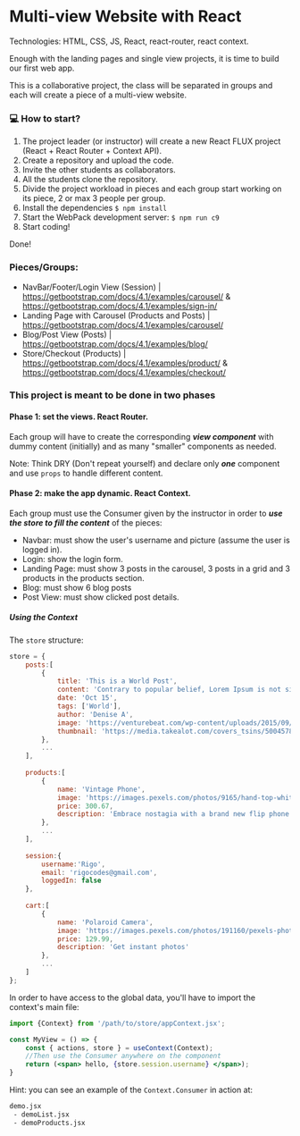 #  Multi-view Website with React 

Technologies: HTML, CSS, JS, React, react-router, react context.

Enough with the landing pages and single view projects, it is time to build our first web app. 

This is a collaborative project, the class will be separated in groups and each will create a piece of a multi-view website.

### 💻 How to start?

1. The project leader (or instructor) will create a new React FLUX project (React + React Router + Context API).
2. Create a repository and upload the code.
3. Invite the other students as collaborators.
4. All the students clone the repository.
5. Divide the project workload in pieces and each group start working on its piece, 2 or max 3 people per group.
6. Install the dependencies `$ npm install`
7. Start the WebPack development server: `$ npm run c9`
8. Start coding!

Done!

### Pieces/Groups:

- NavBar/Footer/Login View (Session) |
https://getbootstrap.com/docs/4.1/examples/carousel/ & https://getbootstrap.com/docs/4.1/examples/sign-in/
- Landing Page with Carousel (Products and Posts) | 
https://getbootstrap.com/docs/4.1/examples/carousel/
- Blog/Post View (Posts) | 
https://getbootstrap.com/docs/4.1/examples/blog/
- Store/Checkout (Products) | 
https://getbootstrap.com/docs/4.1/examples/product/ & https://getbootstrap.com/docs/4.1/examples/checkout/

### This project is meant to be done in two phases

#### Phase 1: set the views. React Router.

Each group will have to create the corresponding ***view component*** with dummy content (initially) and as many "smaller" components as needed.

Note: Think DRY (Don't repeat yourself) and declare only ***one*** component and use `props` to handle different content.

#### Phase 2: make the app dynamic. React Context.

Each group must use the Consumer given by the instructor in order to ***use the store to fill the content*** of the pieces:

- Navbar: must show the user's username and picture (assume the user is logged in).
- Login: show the login form.
- Landing Page: must show 3 posts in the carousel, 3 posts in a grid and 3 products in the products section.
- Blog: must show 6 blog posts
- Post View: must show clicked post details.

##### Using the Context

The `store` structure:

```javascript
store = {
    posts:[
        {
            title: 'This is a World Post',
            content: 'Contrary to popular belief, Lorem Ipsum is not simply random text. It has roots in a piece of classical Latin literature from 45 BC, making it over 2000 years old. Richard McClintock, a Latin professor at Hampden-Sydney College in Virginia, looked up one of the more obscure Latin words, consectetur, from a Lorem Ipsum passage, and going through the cites of the word in classical literature, discovered the undoubtable source. Lorem Ipsum comes from sections 1.10.32 and 1.10.33 of "de Finibus Bonorum et Malorum" (The Extremes of Good and Evil) by Cicero, written in 45 BC. This book is a treatise on the theory of ethics, very popular during the Renaissance. The first line of Lorem Ipsum, "Lorem ipsum dolor sit amet..", comes from a line in section 1.10.32.Contrary to popular belief, Lorem Ipsum is not simply random text. It has roots in a piece of classical Latin literature from 45 BC, making it over 2000 years old. Richard McClintock, a Latin professor at Hampden-Sydney College in Virginia, looked up one of the more obscure Latin words, consectetur, from a Lorem Ipsum passage, and going through the cites of the word in classical literature, discovered the undoubtable source. Lorem Ipsum comes from sections 1.10.32 and 1.10.33 of "de Finibus Bonorum et Malorum" (The Extremes of Good and Evil) by Cicero, written in 45 BC. This book is a treatise on the theory of ethics, very popular during the Renaissance. The first line of Lorem Ipsum, "Lorem ipsum dolor sit amet..", comes from a line in section 1.10.32. The standard chunk of Lorem Ipsum used since the 1500s is reproduced below for those interested. Sections 1.10.32 and 1.10.33 from "de Finibus Bonorum et Malorum" by Cicero are also reproduced in their exact original form, accompanied by English versions from the 1914 translation by H. Rackham.',
            date: 'Oct 15',
            tags: ['World'],
            author: 'Denise A',
            image: 'https://venturebeat.com/wp-content/uploads/2015/09/Screen-Shot-2015-09-03-at-13.43.14-e1441259794560.png',
            thumbnail: 'https://media.takealot.com/covers_tsins/50045787/50045787-1-listgrid.jpg'
        },
        ...
    ],
    
    products:[
        {
            name: 'Vintage Phone',
            image: 'https://images.pexels.com/photos/9165/hand-top-white-old.jpg?auto=compress&cs=tinysrgb&h=500&w=500',
            price: 300.67,
            description: 'Embrace nostagia with a brand new flip phone'
        },
        ...
    ],
    
    session:{
        username:'Rigo',
        email: 'rigocodes@gmail.com',
        loggedIn: false
    },
    
    cart:[
        {
            name: 'Polaroid Camera',
            image: 'https://images.pexels.com/photos/191160/pexels-photo-191160.jpeg?auto=compress&cs=tinysrgb&h=500&w=500',
            price: 129.99,
            description: 'Get instant photos'
        },
        ...
    ]
};
```

In order to have access to the global data, you'll have to import the context's main file: 

```jsx
import {Context} from '/path/to/store/appContext.jsx';

const MyView = () => {
    const { actions, store } = useContext(Context);
    //Then use the Consumer anywhere on the component
    return (<span> hello, {store.session.username} </span>);
}
```

Hint: you can see an example of the `Context.Consumer` in action at: 

```txt
demo.jsx
 - demoList.jsx
 - demoProducts.jsx
```



